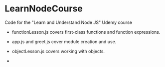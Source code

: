 # LearnNodeCourse
Code for the "Learn and Understand Node JS" Udemy course

* functionLesson.js covers first-class functions and function expressions.

* app.js and greet.js cover module creation and use.

* objectLesson.js covers working with objects.

* 